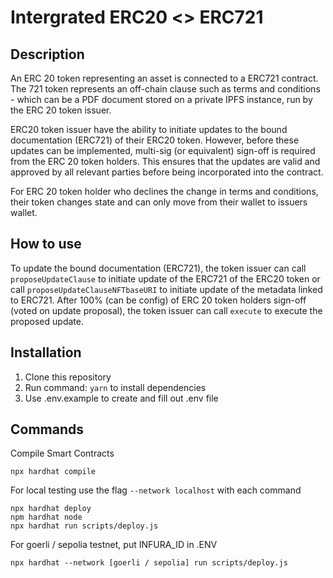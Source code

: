 # Intergrated ERC20 <> ERC721

## Description

An ERC 20 token representing an asset is connected to a ERC721 contract. The 721 token represents an off-chain clause such as terms and conditions - which can be a PDF document stored on a private IPFS instance, run by the ERC 20 token issuer.

ERC20 token issuer have the ability to initiate updates to the bound documentation (ERC721) of their ERC20 token. However, before these updates can be implemented, multi-sig (or equivalent) sign-off is required from the ERC 20 token holders. This ensures that the updates are valid and approved by all relevant parties before being incorporated into the contract.

For ERC 20 token holder who declines the change in terms and conditions, their token changes state and can only move from their wallet to issuers wallet.

## How to use

To update the bound documentation (ERC721), the token issuer can call `proposeUpdateClause` to initiate update of the ERC721 of the ERC20 token or call `proposeUpdateClauseNFTbaseURI` to initiate update of the metadata linked to ERC721. After 100% (can be config) of ERC 20 token holders sign-off (voted on update proposal), the token issuer can call `execute` to execute the proposed update.

## Installation

1. Clone this repository
2. Run command: `yarn` to install dependencies
3. Use .env.example to create and fill out .env file

## Commands

Compile Smart Contracts
```shell
npx hardhat compile
```

For local testing use the flag ```--network localhost``` with each command

```shell
npx hardhat deploy
npm hardhat node
npx hardhat run scripts/deploy.js
```

For goerli / sepolia testnet, put INFURA_ID in .ENV

```shell
npx hardhat --network [goerli / sepolia] run scripts/deploy.js
```